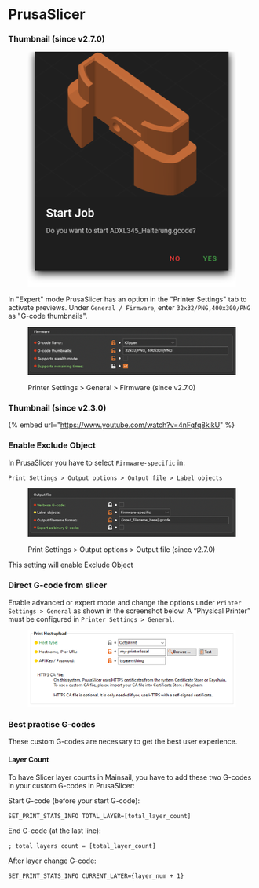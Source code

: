 # PrusaSlicer

### Thumbnail (since v2.7.0)

<figure><img src="../../.gitbook/assets/image (18).png" alt="Thumbnail from PrusaSlicer"><figcaption></figcaption></figure>

In "Expert" mode PrusaSlicer has an option in the "Printer Settings" tab to activate previews. Under `General / Firmware`, enter `32x32/PNG,400x300/PNG` as "G-code thumbnails".

<figure><img src="../../.gitbook/assets/image (1).png" alt=""><figcaption><p>Printer Settings > General > Firmware (since v2.7.0)</p></figcaption></figure>

### Thumbnail (since v2.3.0)

{% embed url="https://www.youtube.com/watch?v=4nFqfq8kikU" %}

### Enable Exclude Object

In PrusaSlicer you have to select `Firmware-specific` in:

```
Print Settings > Output options > Output file > Label objects
```

<figure><img src="../../.gitbook/assets/image (2).png" alt=""><figcaption><p>Print Settings > Output options > Output file (since v2.7.0)</p></figcaption></figure>

This setting will enable Exclude Object

### Direct G-code from slicer

Enable advanced or expert mode and change the options under `Printer Settings > General` as shown in the screenshot below. A “Physical Printer” must be configured in `Printer Settings > General`.

<figure><img src="../../.gitbook/assets/image (15).png" alt=""><figcaption></figcaption></figure>

### Best practise G-codes

These custom G-codes are necessary to get the best user experience.

#### Layer Count

To have Slicer layer counts in Mainsail, you have to add these two G-codes in your custom G-codes in PrusaSlicer:

Start G-code (before your start G-code):

```
SET_PRINT_STATS_INFO TOTAL_LAYER=[total_layer_count]
```

End G-code (at the last line):

```
; total layers count = [total_layer_count]
```

After layer change G-code:

```
SET_PRINT_STATS_INFO CURRENT_LAYER={layer_num + 1}
```
